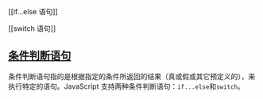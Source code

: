 [[if...else 语句]]

[[switch 语句]]

## [条件判断语句](https://developer.mozilla.org/zh-CN/docs/Web/JavaScript/Guide/Control_flow_and_error_handling#条件判断语句)

条件判断语句指的是根据指定的条件所返回的结果（真或假或其它预定义的），来执行特定的语句。JavaScript 支持两种条件判断语句：`if...else`和`switch`。